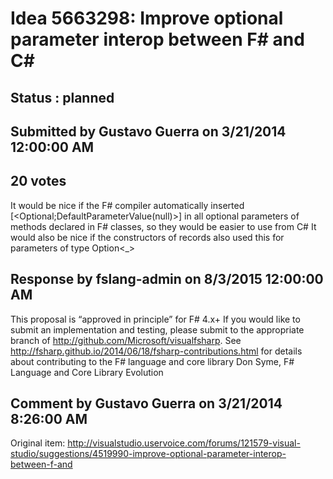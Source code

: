 # Idea 5663298: Improve optional parameter interop between F# and C# #

## Status : planned

## Submitted by Gustavo Guerra on 3/21/2014 12:00:00 AM

## 20 votes

It would be nice if the F# compiler automatically inserted [<Optional;DefaultParameterValue(null)>] in all optional parameters of methods declared in F# classes, so they would be easier to use from C#
It would also be nice if the constructors of records also used this for parameters of type Option<_>

## Response by fslang-admin on 8/3/2015 12:00:00 AM

This proposal is “approved in principle” for F# 4.x+
If you would like to submit an implementation and testing, please submit to the appropriate branch of http://github.com/Microsoft/visualfsharp. See http://fsharp.github.io/2014/06/18/fsharp-contributions.html for details about contributing to the F# language and core library
Don Syme, F# Language and Core Library Evolution


## Comment by Gustavo Guerra on 3/21/2014 8:26:00 AM

Original item: http://visualstudio.uservoice.com/forums/121579-visual-studio/suggestions/4519990-improve-optional-parameter-interop-between-f-and
